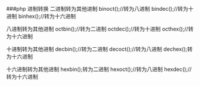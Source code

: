 ###php 进制转换
二进制转为其他进制
binoct();//转为八进制
bindec();//转为十进制
binhex();//转为十六进制

八进制转为其他进制
octbin();//转为二进制
octdec();//转为十进制
octhex();//转为十六进制

十进制转为其他进制
decbin();//转为二进制
decoct();//转为八进制
dechex();转为十六进制

十六进制转为其他进制
hexbin();转为二进制
hexoct();//转为八进制
hexdec();//转为十六进制